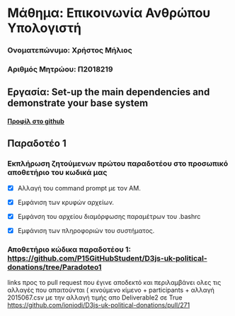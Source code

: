 # Μάθημα: Επικοινωνία Ανθρώπου Υπολογιστή

### Ονοματεπώνυμο: Χρήστος Μήλιος
### Αριθμός Μητρώου: Π2018219

## Εργασία: Set-up the main dependencies and demonstrate your base system

#### [Προφίλ στο github](https://github.com/p18mili1 'Προφίλ στο github')

## Παραδοτέο 1

### Εκπλήρωση ζητούμενων πρώτου παραδοτέου στο προσωπικό αποθετήριο του κωδικά μας

* [x] Αλλαγή του command prompt με τον ΑΜ.

* [x] Εμφάνιση των κρυφών αρχείων.

* [x] Εμφάνση του αρχείου διαμόρφωσης παραμέτρων του .bashrc

* [x] Εμφάνιση των πληροφοριών του συστήματος.

### Αποθετήριο κώδικα παραδοτέου 1: https://github.com/P15GitHubStudent/D3js-uk-political-donations/tree/Paradoteo1






links προς το pull request που έγινε αποδεκτό και περιλαμβάνει ολες τις αλλαγές που απαιτούνται ( κινούμενο  κίμενο + participants + αλλαγή 2015067.csv με την αλλαγή τιμής απο Deliverable2 σε True
https://github.com/ioniodi/D3js-uk-political-donations/pull/271



